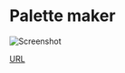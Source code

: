 # Palette maker

![Screenshot](https://palette-maker.rrios.dev/palette-maker.jpeg)

[URL](https://rriosper.github.io/palette-maker/)
